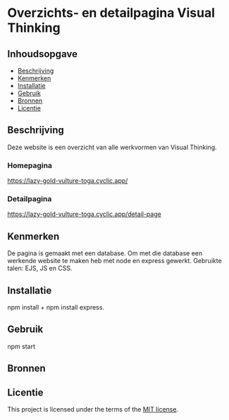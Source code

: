 # Overzichts- en detailpagina Visual Thinking

## Inhoudsopgave

  * [Beschrijving](#beschrijving)
  * [Kenmerken](#kenmerken)
  * [Installatie](#installatie)
  * [Gebruik](#gebruik)
  * [Bronnen](#bronnen)
  * [Licentie](#licentie)

## Beschrijving
<!-- In de Beschrijving staat hoe je project er uit ziet, hoe het werkt en wat je er mee kan. -->
Deze website is een overzicht van alle werkvormen van Visual Thinking.
<!-- Voeg een mooie poster visual toe 📸 -->
<!-- Voeg een link toe naar Github Pages 🌐-->
### Homepagina
https://lazy-gold-vulture-toga.cyclic.app/
### Detailpagina
https://lazy-gold-vulture-toga.cyclic.app/detail-page

## Kenmerken
<!-- Bij Kenmerken staat welke technieken zijn gebruikt en hoe. Wat is de HTML structuur? Wat zijn de belangrijkste dingen in CSS? Wat is er met Javascript gedaan en hoe? Misschien heb je een framwork of library gebruikt? -->
De pagina is gemaakt met een database. Om met die database een werkende website te maken heb met node en express gewerkt. Gebruikte talen: EJS, JS en CSS.

## Installatie
npm install + npm install express.

## Gebruik
npm start

## Bronnen

## Licentie

This project is licensed under the terms of the [MIT license](./LICENSE).

